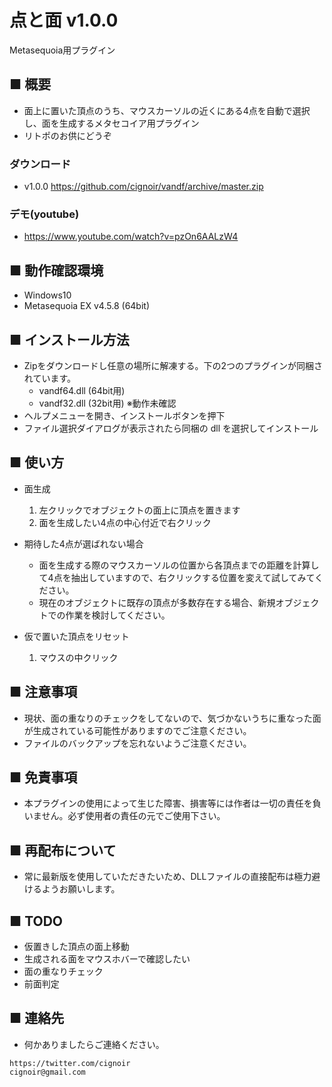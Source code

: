 # 点と面 v1.0.0

Metasequoia用プラグイン

## ■ 概要
* 面上に置いた頂点のうち、マウスカーソルの近くにある4点を自動で選択し、面を生成するメタセコイア用プラグイン
* リトポのお供にどうぞ

### ダウンロード
* v1.0.0 <https://github.com/cignoir/vandf/archive/master.zip>

### デモ(youtube)
* <https://www.youtube.com/watch?v=pzOn6AALzW4>

## ■ 動作確認環境
* Windows10
* Metasequoia EX v4.5.8 (64bit)

## ■ インストール方法
* Zipをダウンロードし任意の場所に解凍する。下の2つのプラグインが同梱されています。
  * vandf64.dll (64bit用)
  * vandf32.dll (32bit用) ※動作未確認
* ヘルプメニューを開き、インストールボタンを押下
* ファイル選択ダイアログが表示されたら同梱の dll を選択してインストール

## ■ 使い方
* 面生成
  1. 左クリックでオブジェクトの面上に頂点を置きます
  2. 面を生成したい4点の中心付近で右クリック

* 期待した4点が選ばれない場合
  * 面を生成する際のマウスカーソルの位置から各頂点までの距離を計算して4点を抽出していますので、右クリックする位置を変えて試してみてください。
  * 現在のオブジェクトに既存の頂点が多数存在する場合、新規オブジェクトでの作業を検討してください。

* 仮で置いた頂点をリセット
  1. マウスの中クリック

## ■ 注意事項
* 現状、面の重なりのチェックをしてないので、気づかないうちに重なった面が生成されている可能性がありますのでご注意ください。
* ファイルのバックアップを忘れないようご注意ください。

## ■ 免責事項
* 本プラグインの使用によって生じた障害、損害等には作者は一切の責任を負いません。必ず使用者の責任の元でご使用下さい。

## ■ 再配布について
* 常に最新版を使用していただきたいため、DLLファイルの直接配布は極力避けるようお願いします。

## ■ TODO
* 仮置きした頂点の面上移動
* 生成される面をマウスホバーで確認したい
* 面の重なりチェック
* 前面判定

## ■ 連絡先
* 何かありましたらご連絡ください。

```
https://twitter.com/cignoir
cignoir@gmail.com
```
